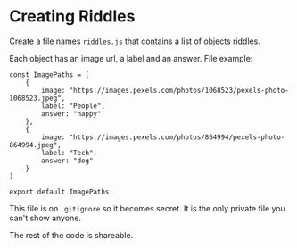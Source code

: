# Creating Riddles

Create a file names `riddles.js` that contains a list of objects riddles.

Each object has an image url, a label and an answer.
File example:

```
const ImagePaths = [
    {
        image: "https://images.pexels.com/photos/1068523/pexels-photo-1068523.jpeg",
        label: "People",
        answer: "happy"
    },
    {
        image: "https://images.pexels.com/photos/864994/pexels-photo-864994.jpeg",
        label: "Tech",
        answer: "dog"
    } 
]

export default ImagePaths
```

This file is on `.gitignore` so it becomes secret. It is the only private file you can't show anyone.

The rest of the code is shareable.